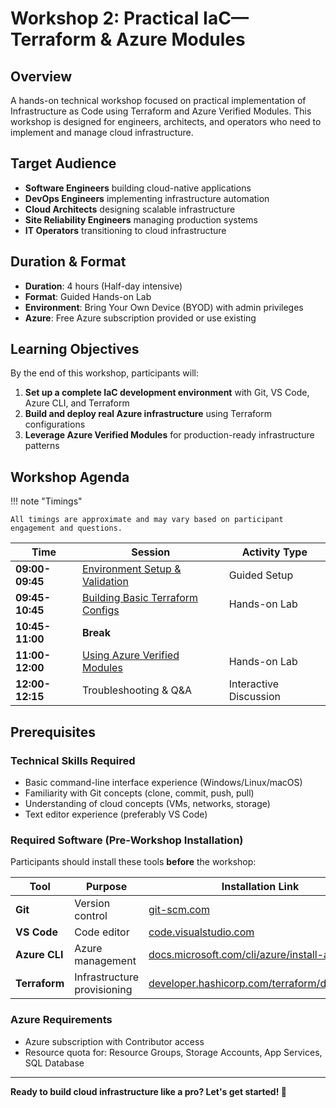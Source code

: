 # Workshop 2: Practical IaC—Terraform & Azure Modules

## Overview

A hands-on technical workshop focused on practical implementation of Infrastructure as Code using Terraform and Azure Verified Modules. This workshop is designed for engineers, architects, and operators who need to implement and manage cloud infrastructure.

## Target Audience

- **Software Engineers** building cloud-native applications
- **DevOps Engineers** implementing infrastructure automation
- **Cloud Architects** designing scalable infrastructure
- **Site Reliability Engineers** managing production systems
- **IT Operators** transitioning to cloud infrastructure

## Duration & Format

- **Duration**: 4 hours (Half-day intensive)
- **Format**: Guided Hands-on Lab
- **Environment**: Bring Your Own Device (BYOD) with admin privileges
- **Azure**: Free Azure subscription provided or use existing

## Learning Objectives

By the end of this workshop, participants will:

1. **Set up a complete IaC development environment** with Git, VS Code, Azure CLI, and Terraform
2. **Build and deploy real Azure infrastructure** using Terraform configurations
3. **Leverage Azure Verified Modules** for production-ready infrastructure patterns

## Workshop Agenda

!!! note "Timings"

    All timings are approximate and may vary based on participant engagement and questions.

| Time |Session | Activity Type |
|------|---------|---------------|
| **09:00-09:45** | [Environment Setup & Validation](content/01-environment-setup.md) | Guided Setup |
| **09:45-10:45** | [Building Basic Terraform Configs](content/02-terraform-fundamentals.md) | Hands-on Lab |
| **10:45-11:00** | **Break** | |
| **11:00-12:00** | [Using Azure Verified Modules](content/03-azure-verified-modules.md) | Hands-on Lab |
| **12:00-12:15** | Troubleshooting & Q&A| Interactive Discussion |

## Prerequisites

### Technical Skills Required

- Basic command-line interface experience (Windows/Linux/macOS)
- Familiarity with Git concepts (clone, commit, push, pull)
- Understanding of cloud concepts (VMs, networks, storage)
- Text editor experience (preferably VS Code)

### Required Software (Pre-Workshop Installation)

Participants should install these tools **before** the workshop:

| Tool | Purpose | Installation Link |
|------|---------|-------------------|
| **Git** | Version control | [git-scm.com](https://git-scm.com/downloads) |
| **VS Code** | Code editor | [code.visualstudio.com](https://code.visualstudio.com/download) |
| **Azure CLI** | Azure management | [docs.microsoft.com/cli/azure/install-azure-cli](https://docs.microsoft.com/cli/azure/install-azure-cli) |
| **Terraform** | Infrastructure provisioning | [developer.hashicorp.com/terraform/downloads](https://developer.hashicorp.com/terraform/downloads) |

### Azure Requirements

- Azure subscription with Contributor access
- Resource quota for: Resource Groups, Storage Accounts, App Services, SQL Database

---

**Ready to build cloud infrastructure like a pro? Let's get started! 🚀**